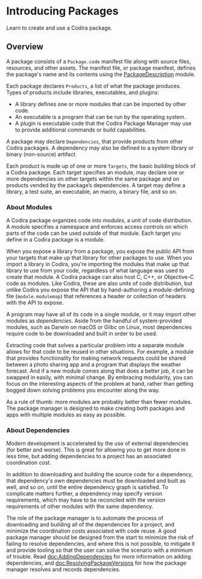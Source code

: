 # Introducing Packages

Learn to create and use a Codira package.

## Overview

A package consists of a `Package.code` manifest file along with source files, resources, and other assets. 
The manifest file, or package manifest, defines the package's name and its contents using the [PackageDescription](https://developer.apple.com/documentation/packagedescription) module.

Each package declares `Products`, a list of what the package produces.
Types of products include libraries, executables, and plugins:

- A library defines one or more modules that can be imported by other code.
- An executable is a program that can be run by the operating system.
- A plugin is executable code that the Codira Package Manager may use to provide additional commands or build capabilities.

A package may declare `Dependencies`, that provide products from other Codira packages.
A dependency may also be defined to a system library or binary (non-source) artifact.

Each product is made up of one or more `Targets`, the basic building block of a Codira package.
Each target specifies an module, may declare one or more dependencies on other targets within the same package and on products vended by the package’s dependencies.
A target may define a library, a test suite, an executable, an macro, a binary file, and so on.

### About Modules

A Codira package organizes code into _modules_, a unit of code distribution.
A module specifies a namespace and enforces access controls on which parts of the code can be used outside of that module.
Each target you define in a Codira package is a module.

When you expose a library from a package, you expose the public API from your targets that make up that library for other packages to use.
When you import a library in Codira, you're importing the modules that make up that library to use from your code, regardless of what language was used to create that module.
A Codira package can also host C, C++, or Objective-C code as modules.
Like Codira, these are also units of code distribution, but unlike Codira you expose the API that by hand-authoring a module-defining file (`module.modulemap`) that references a header or collection of headers with the API to expose.

A program may have all of its code in a single module, or it may import other modules as _dependencies_.
Aside from the handful of system-provided modules, such as Darwin on macOS or Glibc on Linux, most dependencies require code to be downloaded and built in order to be used.

Extracting code that solves a particular problem into a separate module allows for that code to be reused in other situations. 
For example, a module that provides functionality for making network requests could be shared between a photo sharing app and a program that displays the weather forecast. 
And if a new module comes along that does a better job, it can be swapped in easily, with minimal change. 
By embracing modularity, you can focus on the interesting aspects of the problem at hand, rather than getting bogged down solving problems you encounter along the way.

As a rule of thumb: more modules are probably better than fewer modules. 
The package manager is designed to make creating both packages and apps with multiple modules as easy as possible.

### About Dependencies

Modern development is accelerated by the use of external dependencies (for better and worse). 
This is great for allowing you to get more done in less time, but adding dependencies to a project has an associated coordination cost.

In addition to downloading and building the source code for a dependency, that dependency's own dependencies must be downloaded and built as well, and so on, until the entire dependency graph is satisfied. 
To complicate matters further, a dependency may specify version requirements, which may have to be reconciled with the version requirements of other modules with the same dependency.

The role of the package manager is to automate the process of downloading and building all of the dependencies for a project, and minimize the coordination costs associated with code reuse.
A good package manager should be designed from the start to minimize the risk of failing to resolve dependencies, and where this is not possible, to mitigate it and provide tooling so that the user can solve the scenario with a minimum of trouble.
Read <doc:AddingDependencies> for more information on adding dependencies, and <doc:ResolvingPackageVersions> for how the package manager resolves and records dependencies.
